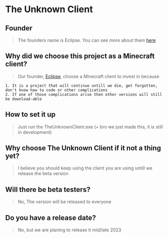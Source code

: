 # The Unknown Client
## Founder

> The founders name is Eclipse.
> You can see more about them [here](https://eclipsethedev.github.io/AboutMe/)

## Why did we choose this project as a Minecraft client?

> Our founder, [Eclipse](https://eclipsethedev.github.io/AboutMe/), choose a Minecraft client to invest in because
```
1. It is a project that will continue untill we die, get forgotten, don't know how to code or other complications
2. If one of those complications arise then other versions will still be download-able
```

## How to set it up

> Just run the TheUnknownClient.exe (+ bro we just made this, it is still in development)

## Why choose The Unknown Client if it not a thing yet?

> I believe you should keep using the client you are using untill we release the beta version

## Will there be beta testers?

> No, The version will be released to everyone

## Do you have a release date?

> No, but we are planing to release it mid/late 2023
